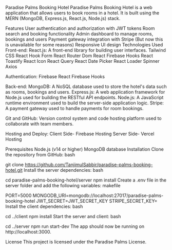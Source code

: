 Paradise Palms Booking Hotel
Paradise Palms Booking Hotel is a web application that allows users to book rooms in a hotel. It is built using the MERN (MongoDB, Express.js, React.js, Node.js) stack.

Features
User authentication and authorization with JWT tokens
Room search and booking functionality
Admin dashboard to manage rooms, bookings and users
Payment gateway integration with Stripe (But now this is unavailable for some reasons)
Responsive UI design
Technologies Used
Front-end:
React.js: A front-end library for building user interfaces.
Tailwind CSS
React Hook Form
React Router Dom
React Firebase Hooks
React Toastify
React Icon
React Query
React Date Picker
React Loader Spinner
Axios

Authentication:
Firebase
React Firebase Hooks

Back-end:
MongoDB: A NoSQL database used to store the hotel's data such as rooms, bookings and users.
Express.js: A web application framework for Node.js used for building the RESTful API endpoints.
Node.js: A JavaScript runtime environment used to build the server-side application logic.
Stripe: A payment gateway used to handle payments for room bookings.

Git and GitHub: Version control system and code hosting platform used to collaborate with team members.

Hosting and Deploy:
Client Side- Firebase Hosting
Server Side- Vercel Hosting

Prerequisites
Node.js (v14 or higher)
MongoDB database
Installation
Clone the repository from GitHub:
bash

git clone https://github.com/TanjimulSabbir/paradise-palms-booking-hotel.git
Install the server dependencies:
bash

cd paradise-palms-booking-hotel/server
npm install
Create a .env file in the server folder and add the following variables:
makefile

PORT=5000
MONGODB_URI=mongodb://localhost:27017/paradise-palms-booking-hotel
JWT_SECRET=JWT_SECRET_KEY
STRIPE_SECRET_KEY=
Install the client dependencies:
bash

cd ../client
npm install
Start the server and client:
bash

cd ../server
npm run start-dev
The app should now be running on http://localhost:3000.

License
This project is licensed under the Paradise Palms License.